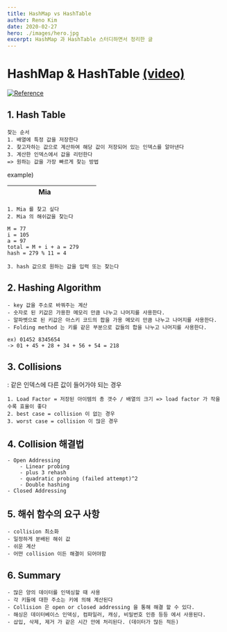 ```yaml
---
title: HashMap vs HashTable
author: Reno Kim
date: 2020-02-27
hero: ./images/hero.jpg
excerpt: HashMap 과 HashTable 스터디하면서 정리한 글
---
```


# HashMap & HashTable 	[(video)](https://img.youtube.com/vi/KyUTuwz_b7Q/0.jpg)

[![Reference](https://img.youtube.com/vi/KyUTuwz_b7Q/0.jpg)](https://www.youtube.com/watch?v=KyUTuwz_b7Q)

## 1. Hash Table
	찾는 순서
	1. 배열에 특정 값을 저장한다
	2. 찾고자하는 값으로 계산하여 해당 값이 저장되어 있는 인덱스를 알아낸다
	3. 계산한 인덱스에서 값을 리턴한다
	=> 원하는 값을 가장 빠르게 찾는 방법


example) 

|  |  |  |  | Mia |  |  |  |  |  |  |
|-----|-----|-----|-----|-----|-----|-----|-----|-----|-----|-----|

	1. Mia 를 찾고 싶다
	2. Mia 의 해쉬값을 찾는다

	M = 77
	i = 105
	a = 97 
	total = M + i + a = 279 
	hash = 279 % 11 = 4
	
	3. hash 값으로 원하는 값을 입력 또는 찾는다

## 2. Hashing Algorithm

	- key 값을 주소로 바꿔주는 계산
	- 숫자로 된 키값은 가용한 메모리 만큼 나누고 나머지를 사용한다.
	- 알파벳으로 된 키값은 아스키 코드의 합을 가용 메모리 만큼 나누고 나머지를 사용한다. 
	- Folding method 는 키를 같은 부분으로 값들의 합을 나누고 나머지를 사용한다. 

	ex) 01452 8345654
	-> 01 + 45 + 28 + 34 + 56 + 54 = 218

## 3. Collisions
: 같은 인덱스에 다른 값이 들어가야 되는 경우

	1. Load Factor = 저장된 아이템의 총 갯수 / 배열의 크기 => load factor 가 작을 수록 효율이 좋다
	2. best case = collision 이 없는 경우 
	3. worst case = collision 이 많은 경우
	
## 4. Collision 해결법
	- Open Addressing
		- Linear probing
		- plus 3 rehash
		- quadratic probing (failed attempt)^2
		- Double hashing 
	- Closed Addressing
	
## 5. 해쉬 함수의 요구 사항
	- collision 최소화
	- 일정하게 분배된 해쉬 값
	- 쉬운 계산
	- 어떤 collision 이든 해결이 되어야함
	
## 6. Summary
	- 많은 양의 데이터를 인덱싱할 때 사용
	- 각 키들에 대한 주소는 키에 의해 계산된다
	- Collision 은 open or closed addressing 을 통해 해결 할 수 있다. 
	- 해싱은 데이터베이스 인덱싱, 컴파일러, 캐싱, 비밀번호 인증 등등 에서 사용된다. 
	- 삽입, 삭제, 제거 가 같은 시간 안에 처리된다. (데이터가 많든 적든)